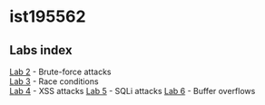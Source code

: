 # ist195562

## Labs index
[Lab 2](lab2) - Brute-force attacks  
[Lab 3](lab3) - Race conditions  
[Lab 4](lab4) - XSS attacks
[Lab 5](lab5) - SQLi attacks
[Lab 6](lab6) - Buffer overflows
